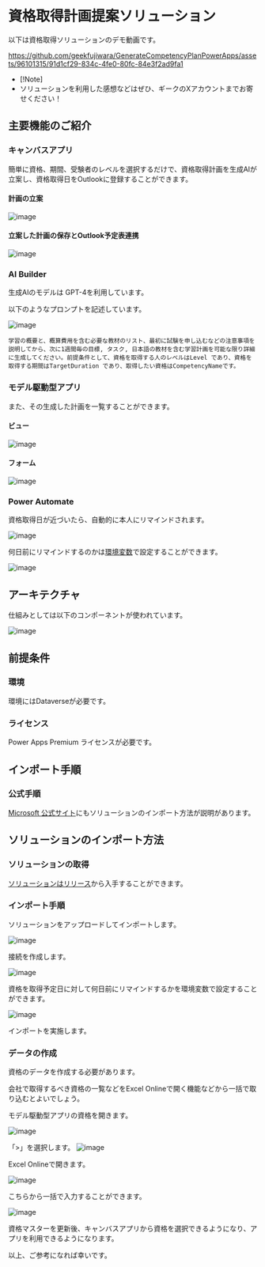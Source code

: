 # 資格取得計画提案ソリューション

以下は資格取得ソリューションのデモ動画です。

https://github.com/geekfujiwara/GenerateCompetencyPlanPowerApps/assets/96101315/91d1cf29-834c-4fe0-80fc-84e3f2ad9fa1


* [!Note]
* ソリューションを利用した感想などはぜひ、ギークのXアカウントまでお寄せください！


## 主要機能のご紹介

### キャンバスアプリ

簡単に資格、期間、受験者のレベルを選択するだけで、資格取得計画を生成AIが立案し、資格取得日をOutlookに登録することができます。

#### 計画の立案
![image](https://github.com/geekfujiwara/GenerateCompetencyPlanPowerApps/assets/96101315/0a588dda-cd0b-4195-9810-998e90be0e68)

#### 立案した計画の保存とOutlook予定表連携

![image](https://github.com/geekfujiwara/GenerateCompetencyPlanPowerApps/assets/96101315/f733cb66-66c8-42cf-bcea-94b45b1c01f7)

### AI Builder 

生成AIのモデルは GPT-4を利用しています。

以下のようなプロンプトを記述しています。

![image](https://github.com/geekfujiwara/GenerateCompetencyPlanPowerApps/assets/96101315/df73dba6-550e-4e00-be12-521b2b70a24a)

```
学習の概要と、概算費用を含む必要な教材のリスト、最初に試験を申し込むなどの注意事項を説明してから、次に1週間毎の目標, タスク, 日本語の教材を含む学習計画を可能な限り詳細に生成してください。前提条件として、資格を取得する人のレベルはLevel であり、資格を取得する期間はTargetDuration であり、取得したい資格はCompetencyNameです。
```

### モデル駆動型アプリ

また、その生成した計画を一覧することができます。

#### ビュー

![image](https://github.com/geekfujiwara/GenerateCompetencyPlanPowerApps/assets/96101315/95959c11-756c-4644-a65e-6ac01d96ec40)

#### フォーム

![image](https://github.com/geekfujiwara/GenerateCompetencyPlanPowerApps/assets/96101315/c14061cd-94ff-46bf-a75c-d1a5d1c69061)

### Power Automate 

資格取得日が近づいたら、自動的に本人にリマインドされます。

![image](https://github.com/geekfujiwara/GenerateCompetencyPlanPowerApps/assets/96101315/4869fd19-e0a6-46d1-b4ef-13d03a744b73)

何日前にリマインドするのかは[環境変数](https://learn.microsoft.com/ja-jp/power-apps/maker/data-platform/environmentvariables)で設定することができます。

![image](https://github.com/geekfujiwara/GenerateCompetencyPlanPowerApps/assets/96101315/e2878ca6-8fa6-4b98-9daa-fac4928070a1)


## アーキテクチャ

仕組みとしては以下のコンポーネントが使われています。

![image](https://github.com/geekfujiwara/GenerateCompetencyPlanPowerApps/assets/96101315/b396e5fc-3ec9-4f64-b91c-f4d838e4532a)

## 前提条件

### 環境

環境にはDataverseが必要です。

### ライセンス

Power Apps Premium ライセンスが必要です。

## インポート手順

### 公式手順

[Microsoft 公式サイト](https://learn.microsoft.com/ja-jp/power-apps/maker/data-platform/import-update-export-solutions)にもソリューションのインポート方法が説明があります。

## ソリューションのインポート方法

### ソリューションの取得

[ソリューションはリリース](https://github.com/geekfujiwara/GenerateCompetencyPlanPowerApps/releases)から入手することができます。

### インポート手順


ソリューションをアップロードしてインポートします。

![image](https://github.com/geekfujiwara/GenerateCompetencyPlanPowerApps/assets/96101315/cc07158c-2cf2-47b8-a9c6-42ebca992536)


接続を作成します。

![image](https://github.com/geekfujiwara/GenerateCompetencyPlanPowerApps/assets/96101315/0b5dc8f7-d7e3-497b-9da2-9e0b10e26eb0)


資格を取得予定日に対して何日前にリマインドするかを環境変数で設定することができます。

![image](https://github.com/geekfujiwara/GenerateCompetencyPlanPowerApps/assets/96101315/bc1e6b11-5181-41ed-9965-d281200e2913)

インポートを実施します。

### データの作成

資格のデータを作成する必要があります。

会社で取得するべき資格の一覧などをExcel Onlineで開く機能などから一括で取り込むとよいでしょう。

モデル駆動型アプリの資格を開きます。

![image](https://github.com/geekfujiwara/GenerateCompetencyPlanPowerApps/assets/96101315/0baff0fe-2e58-494b-b23e-dfbf3a17c060)

「>」を選択します。
![image](https://github.com/geekfujiwara/GenerateCompetencyPlanPowerApps/assets/96101315/01cf8774-a566-47f9-abb7-d2f08d2727a4)

Excel Onlineで開きます。

![image](https://github.com/geekfujiwara/GenerateCompetencyPlanPowerApps/assets/96101315/aeae12ee-aecd-4177-be53-4aee573b76a9)

こちらから一括で入力することができます。

![image](https://github.com/geekfujiwara/GenerateCompetencyPlanPowerApps/assets/96101315/186ab31e-a1c7-4fff-a4f2-59b30c04a822)

資格マスターを更新後、キャンバスアプリから資格を選択できるようになり、アプリを利用できるようになります。


以上、ご参考になれば幸いです。



